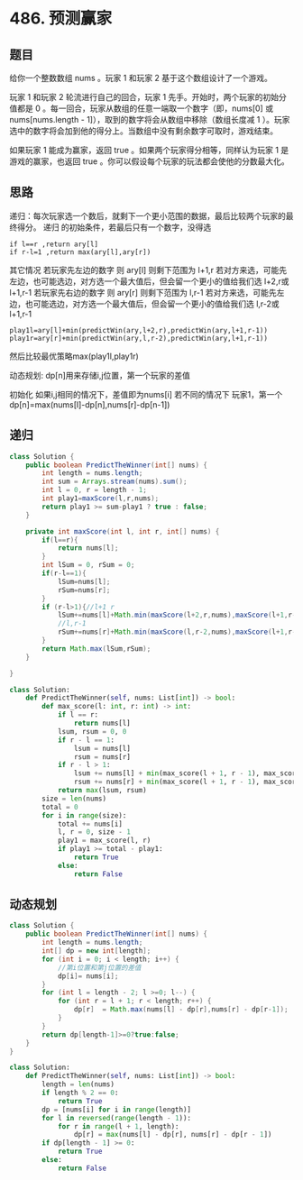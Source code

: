 # 486. 预测赢家
## 题目
给你一个整数数组 nums 。玩家 1 和玩家 2 基于这个数组设计了一个游戏。

玩家 1 和玩家 2 轮流进行自己的回合，玩家 1 先手。开始时，两个玩家的初始分值都是 0 。每一回合，玩家从数组的任意一端取一个数字（即，nums[0] 或 nums[nums.length - 1]），取到的数字将会从数组中移除（数组长度减 1 ）。玩家选中的数字将会加到他的得分上。当数组中没有剩余数字可取时，游戏结束。

如果玩家 1 能成为赢家，返回 true 。如果两个玩家得分相等，同样认为玩家 1 是游戏的赢家，也返回 true 。你可以假设每个玩家的玩法都会使他的分数最大化。

## 思路

递归：每次玩家选一个数后，就剩下一个更小范围的数据，最后比较两个玩家的最终得分。
递归 的初始条件，若最后只有一个数字，没得选

```
if l==r ,return ary[l]
if r-l=1 ,return max(ary[l],ary[r])
```

其它情况
若玩家先左边的数字 则 ary[l] 则剩下范围为  l+1,r 若对方来选，可能先左边，也可能选边，对方选一个最大值后，但会留一个更小的值给我们选 l+2,r或l+1,r-1
若玩家先右边的数字 则 ary[r] 则剩下范围为  l,r-1 若对方来选，可能先左边，也可能选边，对方选一个最大值后，但会留一个更小的值给我们选 l,r-2或l+1,r-1

```
play1l=ary[l]+min(predictWin(ary,l+2,r),predictWin(ary,l+1,r-1))
play1r=ary[r]+min(predictWin(ary,l,r-2),predictWin(ary,l+1,r-1))
```

然后比较最优策略max(play1l,play1r)

动态规划: dp[n]用来存储i,j位置，第一个玩家的差值

初始化 如果i,j相同的情况下，差值即为nums[i]
若不同的情况下
玩家1，第一个dp[n]=max(nums[l]-dp[n],nums[r]-dp[n-1])

## 递归

```java
class Solution {
    public boolean PredictTheWinner(int[] nums) {
        int length = nums.length;
        int sum = Arrays.stream(nums).sum();
        int l = 0, r = length - 1;
        int play1=maxScore(l,r,nums);
        return play1 >= sum-play1 ? true : false;
    }

    private int maxScore(int l, int r, int[] nums) {
        if(l==r){
            return nums[l];
        }
        int lSum = 0, rSum = 0;
        if(r-l==1){
            lSum=nums[l];
            rSum=nums[r];
        }
        if (r-l>1){//l+1 r
            lSum+=nums[l]+Math.min(maxScore(l+2,r,nums),maxScore(l+1,r-1,nums));
            //l,r-1
            rSum+=nums[r]+Math.min(maxScore(l,r-2,nums),maxScore(l+1,r-1,nums));
        }
        return Math.max(lSum,rSum);
    }

}
```

```python
class Solution:
    def PredictTheWinner(self, nums: List[int]) -> bool:
        def max_score(l: int, r: int) -> int:
            if l == r:
                return nums[l]
            lsum, rsum = 0, 0
            if r - l == 1:
                lsum = nums[l]
                rsum = nums[r]
            if r - l > 1:
                lsum += nums[l] + min(max_score(l + 1, r - 1), max_score(l + 2, r))
                rsum += nums[r] + min(max_score(l + 1, r - 1), max_score(l, r - 2))
            return max(lsum, rsum)
        size = len(nums)
        total = 0
        for i in range(size):
            total += nums[i]
            l, r = 0, size - 1
            play1 = max_score(l, r)
            if play1 >= total - play1:
                return True
            else:
                return False
```

## 动态规划		

```java
class Solution {
    public boolean PredictTheWinner(int[] nums) {
        int length = nums.length;
        int[] dp = new int[length];
        for (int i = 0; i < length; i++) {
            //第i位置和第j位置的差值
            dp[i]= nums[i];
        }
        for (int l = length - 2; l >=0; l--) {
            for (int r = l + 1; r < length; r++) {
                dp[r]  = Math.max(nums[l] - dp[r],nums[r] - dp[r-1]);
            }
        }
        return dp[length-1]>=0?true:false;
    }
}
```
```python
class Solution:
    def PredictTheWinner(self, nums: List[int]) -> bool:
        length = len(nums)
        if length % 2 == 0:
            return True
        dp = [nums[i] for i in range(length)]
        for l in reversed(range(length - 1)):
            for r in range(l + 1, length):
                dp[r] = max(nums[l] - dp[r], nums[r] - dp[r - 1])
        if dp[length - 1] >= 0:
            return True
        else:
            return False
```



